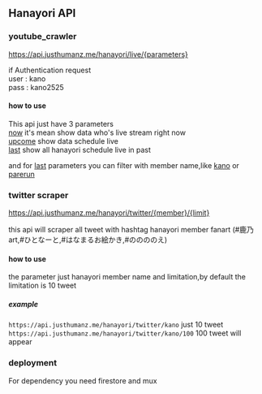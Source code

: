 ## Hanayori API

### youtube_crawler
https://api.justhumanz.me/hanayori/live/{parameters}

if Authentication request  
user : kano  
pass : kano2525

#### how to use
This api just have 3 parameters  
[now](https://api.justhumanz.me/hanayori/live/now) it's mean show data who's live stream right now  
[upcome](https://api.justhumanz.me/hanayori/live/upcome) show data schedule live  
[last](https://api.justhumanz.me/hanayori/live/last) show all hanayori schedule live in past

and for [last](https://api.justhumanz.me/hanayori/live/last) parameters you can filter with member name,like [kano](https://api.justhumanz.me/hanayori/live/last/kano) or [parerun](https://api.justhumanz.me/hanayori/live/last/parerun)

### twitter scraper
https://api.justhumanz.me/hanayori/twitter/{member}/{limit}  

this api will scraper all tweet with hashtag hanayori member fanart (#鹿乃art,#ひとなーと,#はなまるお絵かき,#ののののえ)

#### how to use
the parameter just hanayori member name and limitation,by default the limitation is 10 tweet  

##### example
```https://api.justhumanz.me/hanayori/twitter/kano```  just 10 tweet  
```https://api.justhumanz.me/hanayori/twitter/kano/100``` 100 tweet will appear

### deployment
For dependency you need firestore and mux

